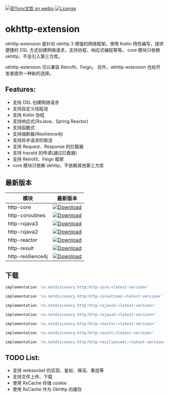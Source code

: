 [![@Tony沈哲 on weibo](https://img.shields.io/badge/weibo-%40Tony%E6%B2%88%E5%93%B2-blue.svg)](http://www.weibo.com/fengzhizi715)
[![License](https://img.shields.io/badge/license-Apache%202-lightgrey.svg)](https://www.apache.org/licenses/LICENSE-2.0.html)

# okhttp-extension

okhttp-extension 是针对 okhttp 3 增强的网络框架。使用 Kotlin 特性编写，提供便捷的 DSL 方式创建网络请求，支持协程、响应式编程等等。
core 模块只依赖 okhttp，不会引入第三方库。

okhttp-extension 可以兼容 Retrofit、Feign。 另外，okhttp-extension 也给开发者提供一种新的选择。 

## Features:

* 支持 DSL 创建网络请求
* 支持自定义线程池
* 支持 Kotlin 协程
* 支持响应式(RxJava、Spring Reactor) 
* 支持函数式
* 支持熔断器(Resilience4j)
* 支持异步请求的取消
* 支持 Request、Response 的拦截器
* 支持 traceId 的传递(通过拦截器)
* 支持 Retrofit、Feign 框架
* core 模块只依赖 okhttp，不依赖其他第三方库

## 最新版本

模块|最新版本
---|:-------------:
http-core|[ ![Download](https://api.bintray.com/packages/fengzhizi715/maven/http-core/images/download.svg) ](https://bintray.com/fengzhizi715/maven/http-core/_latestVersion)|
http-coroutines|[ ![Download](https://api.bintray.com/packages/fengzhizi715/maven/http-coroutines/images/download.svg) ](https://bintray.com/fengzhizi715/maven/http-coroutines/_latestVersion)|
http-rxjava3|[ ![Download](https://api.bintray.com/packages/fengzhizi715/maven/http-rxjava3/images/download.svg) ](https://bintray.com/fengzhizi715/maven/http-rxjava3/_latestVersion)|
http-rxjava2|[ ![Download](https://api.bintray.com/packages/fengzhizi715/maven/http-rxjava2/images/download.svg) ](https://bintray.com/fengzhizi715/maven/http-rxjava2/_latestVersion)|
http-reactor|[ ![Download](https://api.bintray.com/packages/fengzhizi715/maven/http-reactor/images/download.svg) ](https://bintray.com/fengzhizi715/maven/http-reactor/_latestVersion)|
http-result|[ ![Download](https://api.bintray.com/packages/fengzhizi715/maven/http-result/images/download.svg) ](https://bintray.com/fengzhizi715/maven/http-result/_latestVersion)|
http-resilience4j|[ ![Download](https://api.bintray.com/packages/fengzhizi715/maven/http-resilience4j/images/download.svg) ](https://bintray.com/fengzhizi715/maven/http-resilience4j/_latestVersion)|

## 下载

```groovy
implementation 'cn.netdiscovery.http:http-core:<latest-version>'
```

```groovy
implementation 'cn.netdiscovery.http:http-coroutines:<latest-version>'
```

```groovy
implementation 'cn.netdiscovery.http:http-rxjava3:<latest-version>'
```

```groovy
implementation 'cn.netdiscovery.http:http-rxjava2:<latest-version>'
```

```groovy
implementation 'cn.netdiscovery.http:http-reactor:<latest-version>'
```

```groovy
implementation 'cn.netdiscovery.http:http-result:<latest-version>'
```

```groovy
implementation 'cn.netdiscovery.http:http-resilience4j:<latest-version>'
```

## TODO List:

* 支持 websocket 的实现、鉴权、保活、重连等
* 支持文件上传、下载
* 使用 RxCache 存储 cookie
* 使用 RxCache 作为 OkHttp 的缓存